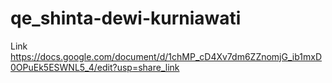 # qe_shinta-dewi-kurniawati
Link https://docs.google.com/document/d/1chMP_cD4Xv7dm6ZZnomjG_ib1mxD0OPuEk5ESWNL5_4/edit?usp=share_link
